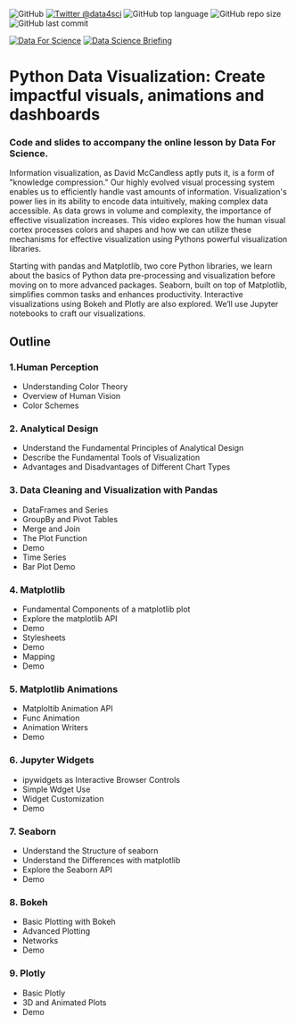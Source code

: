 ![GitHub](https://img.shields.io/github/license/DataForScience/Visualization_LL)
[![Twitter @data4sci](https://img.shields.io/twitter/follow/data4sci)](https://twitter.com/intent/follow?screen_name=data4sci)
![GitHub top language](https://img.shields.io/github/languages/top/DataForScience/Visualization_LL)
![GitHub repo size](https://img.shields.io/github/repo-size/DataForScience/Visualization_LL)
![GitHub last commit](https://img.shields.io/github/last-commit/DataForScience/Visualization_LL)

[![Data For Science](https://img.shields.io/badge/Graphs_For_Science-Subscribe-blue)](https://graphs4sci.substack.com/)
[![Data Science Briefing](https://img.shields.io/badge/Sunday_Briefing-Subscribe-blue)](https://data4science.ck.page/a63d4cc8d9)

# Python Data Visualization: Create impactful visuals, animations and dashboards

### Code and slides to accompany the online lesson by Data For Science.

Information visualization, as David McCandless aptly puts it, is a form of "knowledge compression." Our highly evolved visual processing system enables us to efficiently handle vast amounts of information. Visualization's power lies in its ability to encode data intuitively, making complex data accessible. As data grows in volume and complexity, the importance of effective visualization increases. This video explores how the human visual cortex processes colors and shapes and how we can utilize these mechanisms for effective visualization using Pythons powerful visualization libraries.

Starting with pandas and Matplotlib, two core Python libraries, we learn about the basics of Python data pre-processing and visualization before moving on to more advanced packages. Seaborn, built on top of Matplotlib, simplifies common tasks and enhances productivity. Interactive visualizations using Bokeh and Plotly are also explored. We’ll use Jupyter notebooks to craft our visualizations.

## Outline
### 1.Human Perception
- Understanding Color Theory
- Overview of Human Vision
- Color Schemes

### 2. Analytical Design
- Understand the Fundamental Principles of Analytical Design
- Describe the Fundamental Tools of Visualization
- Advantages and Disadvantages of Different Chart Types

### 3. Data Cleaning and Visualization with Pandas
- DataFrames and Series
- GroupBy and Pivot Tables
- Merge and Join
- The Plot Function
- Demo
- Time Series
- Bar Plot Demo

### 4. Matplotlib 
- Fundamental Components of a matplotlib plot
- Explore the matplotlib API
- Demo
- Stylesheets
- Demo
- Mapping
- Demo

### 5. Matplotlib Animations
- Matploltib Animation API
- Func Animation
- Animation Writers
- Demo

### 6. Jupyter Widgets
- ipywidgets as Interactive Browser Controls
- Simple Wdget Use
- Widget Customization
- Demo

### 7. Seaborn
- Understand the Structure of seaborn
- Understand the Differences with matplotlib
- Explore the Seaborn API
- Demo

### 8. Bokeh
- Basic Plotting with Bokeh
- Advanced Plotting
- Networks
- Demo

### 9. Plotly
- Basic Plotly
- 3D and Animated Plots
- Demo